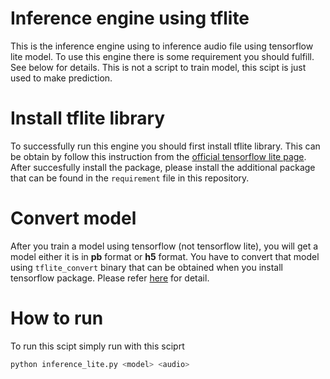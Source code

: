 # Inference engine using tflite
This is the inference engine using to inference audio file using tensorflow lite model. 
To use this engine there is some requirement you should fulfill. See below for details.
This is not a script to train model, this scipt is just used to make prediction. 

# Install tflite library
To successfully run this engine you should first install tflite library. This can be obtain by follow this instruction from the [official tensorflow lite page](https://www.tensorflow.org/lite/guide/python). 
After succesfully install the package, please install the additional package that can be found in the `requirement` file in this repository.

# Convert model
After you train a model using tensorflow (not tensorflow lite), you will get a model either it is in **pb** format or **h5** format. You have to convert that model using `tflite_convert` binary that can be obtained when you install tensorflow package. Please refer [here](https://www.tensorflow.org/lite/convert/cmdline_examples) for detail.

# How to run
To run this scipt simply run with this sciprt
```sh
python inference_lite.py <model> <audio>
```
